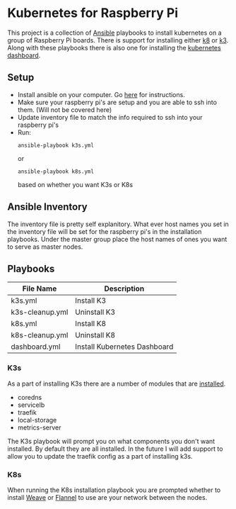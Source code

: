 # Kubernetes for Raspberry Pi
This project is a collection of [Ansible](https://www.ansible.com/) playbooks to install kubernetes on a group of Raspberry Pi boards. There is support for installing either [k8](https://kubernetes.io/) or [k3](https://k3s.io/). Along with these playbooks there is also one for installing the [kubernetes dashboard](https://kubernetes.io/docs/tasks/access-application-cluster/web-ui-dashboard/).

## Setup
- Install ansible on your computer. Go [here](https://docs.ansible.com/ansible/latest/installation_guide/intro_installation.html) for instructions.
- Make sure your raspberry pi's are setup and you are able to ssh into them. (Will not be covered here)
- Update inventory file to match the info required to ssh into your raspberry pi's
- Run: 
  ```shell
  ansible-playbook k3s.yml
  ```
  or
  ```shell
  ansible-playbook k8s.yml
  ```
  based on whether you want K3s or K8s

## Ansible Inventory
The inventory file is pretty self explanitory. What ever host names you set in the inventory file will be set for the raspberry pi's in the installation playbooks. Under the master group place the host names of ones you want to serve as master nodes.

## Playbooks

| File Name       | Description                  |
|-----------------|------------------------------|
| k3s.yml         | Install K3                   |
| k3s-cleanup.yml | Uninstall K3                 |
| k8s.yml         | Install K8                   |
| k8s-cleanup.yml | Uninstall K8                 |
| dashboard.yml   | Install Kubernetes Dashboard |

### K3s
As a part of installing K3s there are a number of modules that are [installed](https://rancher.com/docs/k3s/latest/en/installation/install-options/server-config/#kubernetes-components).
- coredns
- servicelb
- traefik
- local-storage
- metrics-server

The K3s playbook will prompt you on what components you don't want installed. By default they are all installed. In the future I will add support to allow you to update the traefik config as a part of installing k3s.

### K8s
When running the K8s installation playbook you are prompted whether to install [Weave](https://www.weave.works/docs/net/latest/overview/) or [Flannel](https://github.com/coreos/flannel) to use are your network between the nodes.